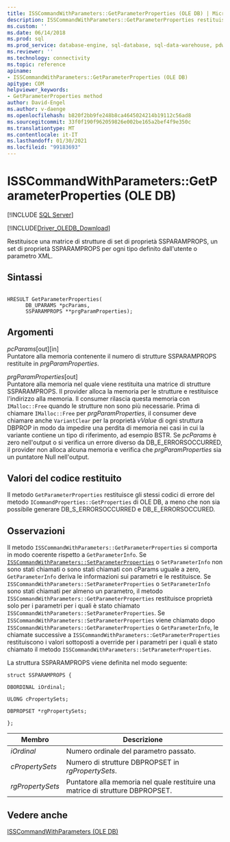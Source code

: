 ```yaml
---
title: ISSCommandWithParameters::GetParameterProperties (OLE DB) | Microsoft Docs
description: ISSCommandWithParameters::GetParameterProperties restituisce una matrice di strutture di set di proprietà in OLE DB Driver per SQL Server, una per ogni parametro XML o definito dall'utente.
ms.custom: ''
ms.date: 06/14/2018
ms.prod: sql
ms.prod_service: database-engine, sql-database, sql-data-warehouse, pdw
ms.reviewer: ''
ms.technology: connectivity
ms.topic: reference
apiname:
- ISSCommandWithParameters::GetParameterProperties (OLE DB)
apitype: COM
helpviewer_keywords:
- GetParameterProperties method
author: David-Engel
ms.author: v-daenge
ms.openlocfilehash: b820f2bb9fe248b8ca4645024214b19112c56ad8
ms.sourcegitcommit: 33f0f190f962059826e002be165a2bef4f9e350c
ms.translationtype: MT
ms.contentlocale: it-IT
ms.lasthandoff: 01/30/2021
ms.locfileid: "99183693"
---
```

# <a name="isscommandwithparametersgetparameterproperties-ole-db"></a>ISSCommandWithParameters::GetParameterProperties (OLE DB)
[!INCLUDE [SQL Server](../../../includes/applies-to-version/sql-asdb-asdbmi-asa-pdw.md)]

[!INCLUDE[Driver_OLEDB_Download](../../../includes/driver_oledb_download.md)]

  Restituisce una matrice di strutture di set di proprietà SSPARAMPROPS, un set di proprietà SSPARAMPROPS per ogni tipo definito dall'utente o parametro XML.  
  
## <a name="syntax"></a>Sintassi  
  
```  
  
HRESULT GetParameterProperties(  
      DB_UPARAMS *pcParams,  
      SSPARAMPROPS **prgParamProperties);  
```  
  
## <a name="arguments"></a>Argomenti  
 *pcParams*[out][in]  
 Puntatore alla memoria contenente il numero di strutture SSPARAMPROPS restituite in *prgParamProperties*.  
  
 *prgParamProperties*[out]  
 Puntatore alla memoria nel quale viene restituita una matrice di strutture SSPARAMPROPS. Il provider alloca la memoria per le strutture e restituisce l'indirizzo alla memoria. Il consumer rilascia questa memoria con `IMalloc::Free` quando le strutture non sono più necessarie. Prima di chiamare `IMalloc::Free` per *prgParamProperties*, il consumer deve chiamare anche `VariantClear` per la proprietà *vValue* di ogni struttura DBPROP in modo da impedire una perdita di memoria nei casi in cui la variante contiene un tipo di riferimento, ad esempio BSTR. Se *pcParams* è zero nell'output o si verifica un errore diverso da DB_E_ERRORSOCCURRED, il provider non alloca alcuna memoria e verifica che *prgParamProperties* sia un puntatore Null nell'output.  
  
## <a name="return-code-values"></a>Valori del codice restituito  
 Il metodo `GetParameterProperties` restituisce gli stessi codici di errore del metodo `ICommandProperties::GetProperties` di OLE DB, a meno che non sia possibile generare DB_S_ERRORSOCCURRED e DB_E_ERRORSOCCURED.  
  
## <a name="remarks"></a>Osservazioni  
 Il metodo `ISSCommandWithParameters::GetParameterProperties` si comporta in modo coerente rispetto a `GetParameterInfo`. Se [`ISSCommandWithParameters::SetParameterProperties`](../../oledb/ole-db-interfaces/isscommandwithparameters-setparameterproperties-ole-db.md) o `SetParameterInfo` non sono stati chiamati o sono stati chiamati con cParams uguale a zero, `GetParameterInfo` deriva le informazioni sui parametri e le restituisce. Se `ISSCommandWithParameters::SetParameterProperties` o `SetParameterInfo` sono stati chiamati per almeno un parametro, il metodo `ISSCommandWithParameters::GetParameterProperties` restituisce proprietà solo per i parametri per i quali è stato chiamato `ISSCommandWithParameters::SetParameterProperties`. Se `ISSCommandWithParameters::SetParameterProperties` viene chiamato dopo `ISSCommandWithParameters::GetParameterProperties` o `GetParameterInfo`, le chiamate successive a `ISSCommandWithParameters::GetParameterProperties` restituiscono i valori sottoposti a override per i parametri per i quali è stato chiamato il metodo `ISSCommandWithParameters::SetParameterProperties`.  
  
 La struttura SSPARAMPROPS viene definita nel modo seguente:  
  
 `struct SSPARAMPROPS {`  
  
 `DBORDINAL iOrdinal;`  
  
 `ULONG cPropertySets;`  
  
 `DBPROPSET *rgPropertySets;`  
  
 `};`  
  
|Membro|Descrizione|  
|------------|-----------------|  
|*iOrdinal*|Numero ordinale del parametro passato.|  
|*cPropertySets*|Numero di strutture DBPROPSET in *rgPropertySets*.|  
|*rgPropertySets*|Puntatore alla memoria nel quale restituire una matrice di strutture DBPROPSET.|  
  
## <a name="see-also"></a>Vedere anche  
 [ISSCommandWithParameters &#40;OLE DB&#41;](../../oledb/ole-db-interfaces/isscommandwithparameters-ole-db.md)  
  
  

